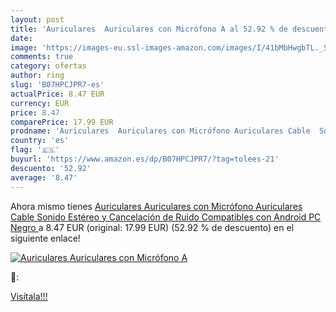 ```yaml
---
layout: post
title: 'Auriculares  Auriculares con Micrófono A al 52.92 % de descuento'
date: 
image: 'https://images-eu.ssl-images-amazon.com/images/I/41bMbHwgbTL._SL200_.jpg'
comments: true
category: ofertas
author: ring
slug: 'B07HPCJPR7-es'
actualPrice: 8.47 EUR
currency: EUR
price: 8.47
comparePrice: 17.99 EUR
prodname: 'Auriculares  Auriculares con Micrófono Auriculares Cable  Sonido Estéreo y Cancelación de Ruido  Compatibles con Android PC  Negro '
country: 'es'
flag: '🇪🇸'
buyurl: 'https://www.amazon.es/dp/B07HPCJPR7/?tag=tolees-21'
descuento: '52.92'
average: '8.47'
---
```


Ahora mismo tienes [Auriculares  Auriculares con Micrófono Auriculares Cable  Sonido Estéreo y Cancelación de Ruido  Compatibles con Android PC  Negro ](https://www.amazon.es/dp/B07HPCJPR7/?tag=tolees-21) a 8.47 EUR (original: 17.99 EUR) (52.92 %  de descuento) en el siguiente enlace!

[![Auriculares  Auriculares con Micrófono A](https://images-eu.ssl-images-amazon.com/images/I/41bMbHwgbTL._SL200_.jpg)](https://www.amazon.es/dp/B07HPCJPR7/?tag=tolees-21)

🔎:


[Visítala!!!](https://www.amazon.es/dp/B07HPCJPR7/?tag=tolees-21)
